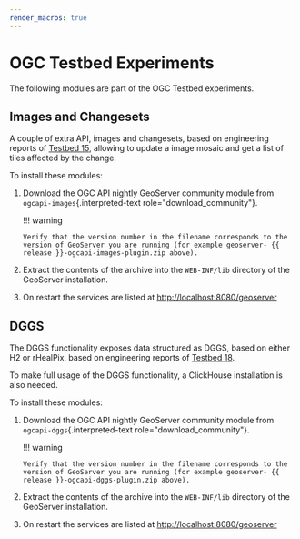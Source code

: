 ```yaml
---
render_macros: true
---
```


# OGC Testbed Experiments

The following modules are part of the OGC Testbed experiments.

## Images and Changesets

A couple of extra API, images and changesets, based on engineering reports of [Testbed 15](https://docs.ogc.org/per/19-018.html), allowing to update a image mosaic and get a list of tiles affected by the change.

To install these modules:

1.  Download the OGC API nightly GeoServer community module from `ogcapi-images`{.interpreted-text role="download_community"}.

    !!! warning

        Verify that the version number in the filename corresponds to the version of GeoServer you are running (for example geoserver- {{ release }}-ogcapi-images-plugin.zip above).

2.  Extract the contents of the archive into the `WEB-INF/lib` directory of the GeoServer installation.

3.  On restart the services are listed at <http://localhost:8080/geoserver>

## DGGS

The DGGS functionality exposes data structured as DGGS, based on either H2 or rHealPix, based on engineering reports of [Testbed 18](https://docs.ogc.org/per/20-039r2.html).

To make full usage of the DGGS functionality, a ClickHouse installation is also needed.

To install these modules:

1.  Download the OGC API nightly GeoServer community module from `ogcapi-dggs`{.interpreted-text role="download_community"}.

    !!! warning

        Verify that the version number in the filename corresponds to the version of GeoServer you are running (for example geoserver- {{ release }}-ogcapi-dggs-plugin.zip above).

2.  Extract the contents of the archive into the `WEB-INF/lib` directory of the GeoServer installation.

3.  On restart the services are listed at <http://localhost:8080/geoserver>
